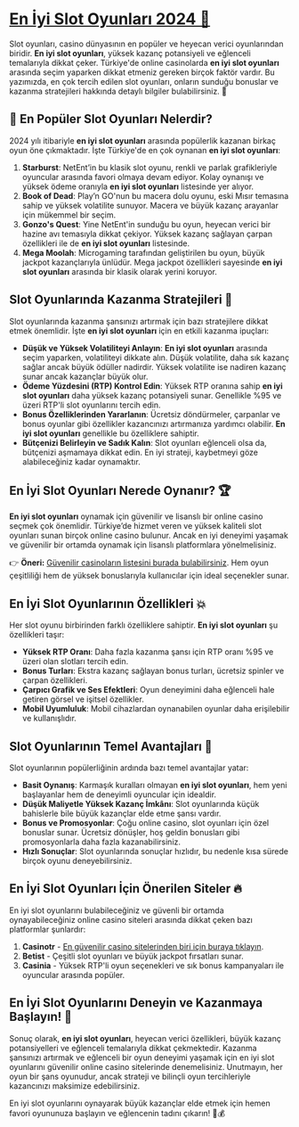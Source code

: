# [En İyi Slot Oyunları 2024 🎰](https://casinotr.link/gWCRZ4)

Slot oyunları, casino dünyasının en popüler ve heyecan verici oyunlarından biridir. **En iyi slot oyunları**, yüksek kazanç potansiyeli ve eğlenceli temalarıyla dikkat çeker. Türkiye'de online casinolarda **en iyi slot oyunları** arasında seçim yaparken dikkat etmeniz gereken birçok faktör vardır. Bu yazımızda, en çok tercih edilen slot oyunları, onların sunduğu bonuslar ve kazanma stratejileri hakkında detaylı bilgiler bulabilirsiniz. 🎲

## 🎉 En Popüler Slot Oyunları Nelerdir?

2024 yılı itibariyle **en iyi slot oyunları** arasında popülerlik kazanan birkaç oyun öne çıkmaktadır. İşte Türkiye'de en çok oynanan **en iyi slot oyunları**:

1. **Starburst**: NetEnt’in bu klasik slot oyunu, renkli ve parlak grafikleriyle oyuncular arasında favori olmaya devam ediyor. Kolay oynanışı ve yüksek ödeme oranıyla **en iyi slot oyunları** listesinde yer alıyor.
2. **Book of Dead**: Play’n GO'nun bu macera dolu oyunu, eski Mısır temasına sahip ve yüksek volatilite sunuyor. Macera ve büyük kazanç arayanlar için mükemmel bir seçim.
3. **Gonzo's Quest**: Yine NetEnt'in sunduğu bu oyun, heyecan verici bir hazine avı temasıyla dikkat çekiyor. Yüksek kazanç sağlayan çarpan özellikleri ile de **en iyi slot oyunları** listesinde.
4. **Mega Moolah**: Microgaming tarafından geliştirilen bu oyun, büyük jackpot kazançlarıyla ünlüdür. Mega jackpot özellikleri sayesinde **en iyi slot oyunları** arasında bir klasik olarak yerini koruyor.

## Slot Oyunlarında Kazanma Stratejileri 🎯

Slot oyunlarında kazanma şansınızı artırmak için bazı stratejilere dikkat etmek önemlidir. İşte **en iyi slot oyunları** için en etkili kazanma ipuçları:

- **Düşük ve Yüksek Volatiliteyi Anlayın**: **En iyi slot oyunları** arasında seçim yaparken, volatiliteyi dikkate alın. Düşük volatilite, daha sık kazanç sağlar ancak büyük ödüller nadirdir. Yüksek volatilite ise nadiren kazanç sunar ancak kazançlar büyük olur.
- **Ödeme Yüzdesini (RTP) Kontrol Edin**: Yüksek RTP oranına sahip **en iyi slot oyunları** daha yüksek kazanç potansiyeli sunar. Genellikle %95 ve üzeri RTP'li slot oyunlarını tercih edin.
- **Bonus Özelliklerinden Yararlanın**: Ücretsiz döndürmeler, çarpanlar ve bonus oyunlar gibi özellikler kazancınızı artırmanıza yardımcı olabilir. **En iyi slot oyunları** genellikle bu özelliklere sahiptir.
- **Bütçenizi Belirleyin ve Sadık Kalın**: Slot oyunları eğlenceli olsa da, bütçenizi aşmamaya dikkat edin. En iyi strateji, kaybetmeyi göze alabileceğiniz kadar oynamaktır.

## En İyi Slot Oyunları Nerede Oynanır? 🏆

**En iyi slot oyunları** oynamak için güvenilir ve lisanslı bir online casino seçmek çok önemlidir. Türkiye’de hizmet veren ve yüksek kaliteli slot oyunları sunan birçok online casino bulunur. Ancak en iyi deneyimi yaşamak ve güvenilir bir ortamda oynamak için lisanslı platformlara yönelmelisiniz.

👉 **Öneri:** [Güvenilir casinoların listesini burada bulabilirsiniz](https://casinotr.link/gWCRZ4). Hem oyun çeşitliliği hem de yüksek bonuslarıyla kullanıcılar için ideal seçenekler sunar.

## En İyi Slot Oyunlarının Özellikleri 💥

Her slot oyunu birbirinden farklı özelliklere sahiptir. **En iyi slot oyunları** şu özellikleri taşır:

- **Yüksek RTP Oranı**: Daha fazla kazanma şansı için RTP oranı %95 ve üzeri olan slotları tercih edin.
- **Bonus Turları**: Ekstra kazanç sağlayan bonus turları, ücretsiz spinler ve çarpan özellikleri.
- **Çarpıcı Grafik ve Ses Efektleri**: Oyun deneyimini daha eğlenceli hale getiren görsel ve işitsel özellikler.
- **Mobil Uyumluluk**: Mobil cihazlardan oynanabilen oyunlar daha erişilebilir ve kullanışlıdır.

## Slot Oyunlarının Temel Avantajları 🎁

Slot oyunlarının popülerliğinin ardında bazı temel avantajlar yatar:

- **Basit Oynanış**: Karmaşık kuralları olmayan **en iyi slot oyunları**, hem yeni başlayanlar hem de deneyimli oyuncular için idealdir.
- **Düşük Maliyetle Yüksek Kazanç İmkânı**: Slot oyunlarında küçük bahislerle bile büyük kazançlar elde etme şansı vardır.
- **Bonus ve Promosyonlar**: Çoğu online casino, slot oyunları için özel bonuslar sunar. Ücretsiz dönüşler, hoş geldin bonusları gibi promosyonlarla daha fazla kazanabilirsiniz.
- **Hızlı Sonuçlar**: Slot oyunlarında sonuçlar hızlıdır, bu nedenle kısa sürede birçok oyunu deneyebilirsiniz.

## En İyi Slot Oyunları İçin Önerilen Siteler 🔥

En iyi slot oyunlarını bulabileceğiniz ve güvenli bir ortamda oynayabileceğiniz online casino siteleri arasında dikkat çeken bazı platformlar şunlardır:

1. **Casinotr** - [En güvenilir casino sitelerinden biri için buraya tıklayın](https://casinotr.link/gWCRZ4).
2. **Betist** - Çeşitli slot oyunları ve büyük jackpot fırsatları sunar.
3. **Casinia** - Yüksek RTP'li oyun seçenekleri ve sık bonus kampanyaları ile oyuncular arasında popüler.

## En İyi Slot Oyunlarını Deneyin ve Kazanmaya Başlayın! 🎉

Sonuç olarak, **en iyi slot oyunları**, heyecan verici özellikleri, büyük kazanç potansiyelleri ve eğlenceli temalarıyla dikkat çekmektedir. Kazanma şansınızı artırmak ve eğlenceli bir oyun deneyimi yaşamak için en iyi slot oyunlarını güvenilir online casino sitelerinde denemelisiniz. Unutmayın, her oyun bir şans oyunudur, ancak strateji ve bilinçli oyun tercihleriyle kazancınızı maksimize edebilirsiniz.

En iyi slot oyunlarını oynayarak büyük kazançlar elde etmek için hemen favori oyununuza başlayın ve eğlencenin tadını çıkarın! 🎰💰
